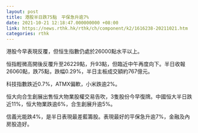 ```yaml
---
layout: post
title: 港股半日跌75點　平保急升逾7%
date: 2021-10-21 12:18:47.000000000 +08:00
link: https://news.rthk.hk/rthk/ch/component/k2/1616238-20211021.htm
categories: rthk
---
```


港股今早表現反覆，但恒生指數仍處於26000點水平以上。

恒指輕微高開後反覆升至26229點，升93點，但臨近中午再度向下。半日收報26060點，跌75點，跌幅0.29%，半日主板成交額約767億元。

科技指數跌近0.7%，ATMX偏軟，小米跌逾2%。

恒大向合生創展出售恒大物業股權交易告吹，3隻股份今早復牌。中國恒大半日跌近11%，恒大物業跌逾6%，合生創展升逾5%。

信義光能跌4%，是半日表現最差藍籌股。表現最好的平保急升逾7%，金融及內房股造好。

